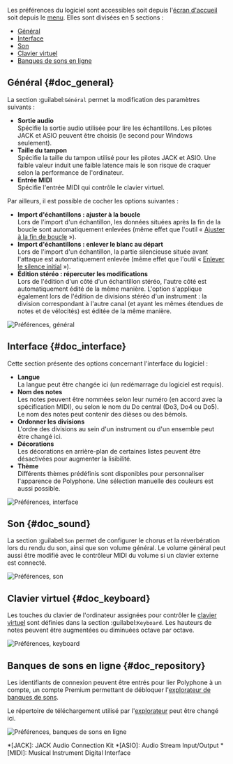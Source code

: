 Les préférences du logiciel sont accessibles soit depuis l'[écran d'accueil](manual/index.md) soit depuis le [menu](manual/menu.md#doc_shortcuts).
Elles sont divisées en 5 sections&nbsp;:

* [Général](#doc_general)
* [Interface](#doc_interface)
* [Son](#doc_sound)
* [Clavier virtuel](#doc_keyboard)
* [Banques de sons en ligne](#doc_repository)


## Général {#doc_general}


La section :guilabel:`Général` permet la modification des paramètres suivants&nbsp;:

* **Sortie audio**\
  Spécifie la sortie audio utilisée pour lire les échantillons.
  Les pilotes JACK et ASIO peuvent être choisis (le second pour Windows seulement).
* **Taille du tampon**\
  Spécifie la taille du tampon utilisé pour les pilotes JACK et ASIO.
  Une faible valeur induit une faible latence mais le son risque de craquer selon la performance de l'ordinateur.
* **Entrée MIDI**\
  Spécifie l'entrée MIDI qui contrôle le clavier virtuel.

Par ailleurs, il est possible de cocher les options suivantes&nbsp;:

* **Import d'échantillons&nbsp;: ajuster à la boucle**\
  Lors de l'import d'un échantillon, les données situées après la fin de la boucle sont automatiquement enlevées (même effet que l'outil «&nbsp;[Ajuster à la fin de boucle](manual/soundfont-editor/tools/sample-tools.md#doc_trimloop)&nbsp;»).
* **Import d'échantillons&nbsp;: enlever le blanc au départ**\
  Lors de l'import d'un échantillon, la partie silencieuse située avant l'attaque est automatiquement enlevée (même effet que l'outil «&nbsp;[Enlever le silence initial](manual/soundfont-editor/tools/sample-tools.md#doc_removeblank)&nbsp;»).
* **Édition stéréo&nbsp;: répercuter les modifications**\
  Lors de l'édition d'un côté d'un échantillon stéréo, l'autre côté est automatiquement édité de la même manière.
  L'option s'applique également lors de l'édition de divisions stéréo d'un instrument&nbsp;: la division correspondant à l'autre canal (et ayant les mêmes étendues de notes et de vélocités) est éditée de la même manière.


![Préférences, général](images/settings_general.png "Préférences, général")


## Interface {#doc_interface}


Cette section présente des options concernant l'interface du logiciel&nbsp;:

* **Langue**\
  La langue peut être changée ici (un redémarrage du logiciel est requis).
* **Nom des notes**\
  Les notes peuvent être nommées selon leur numéro (en accord avec la spécification MIDI), ou selon le nom du Do central (Do3, Do4 ou Do5).
  Le nom des notes peut contenir des dièses ou des bémols.
* **Ordonner les divisions**\
  L'ordre des divisions au sein d'un instrument ou d'un ensemble peut être changé ici.
* **Décorations**\
  Les décorations en arrière-plan de certaines listes peuvent être désactivées pour augmenter la lisibilité.
* **Thème**\
  Différents thèmes prédéfinis sont disponibles pour personnaliser l'apparence de Polyphone.
  Une sélection manuelle des couleurs est aussi possible.


![Préférences, interface](images/settings_interface.png "Préférences, interface")


## Son {#doc_sound}


La section :guilabel:`Son` permet de configurer le chorus et la réverbération lors du rendu du son, ainsi que son volume général.
Le volume général peut aussi être modifié avec le contrôleur MIDI du volume si un clavier externe est connecté.


![Préférences, son](images/settings_sound.png "Préférences, son")


## Clavier virtuel {#doc_keyboard}


Les touches du clavier de l'ordinateur assignées pour contrôler le [clavier virtuel](manual/soundfont-editor/toolbar.md#doc_keyboard) sont définies dans la section :guilabel:`Keyboard`.
Les hauteurs de notes peuvent être augmentées ou diminuées octave par octave.


![Préférences, keyboard](images/settings_keyboard.png "Préférences, keyboard")


## Banques de sons en ligne {#doc_repository}


Les identifiants de connexion peuvent être entrés pour lier Polyphone à un compte, un compte Premium permettant de débloquer l'[explorateur de banques de sons](manual/soundfont-browser.md).

Le répertoire de téléchargement utilisé par l'[explorateur](manual/soundfont-browser.md) peut être changé ici.


![Préférences, banques de sons en ligne](images/settings_repository.png "Préférences, banques de sons en ligne")



*[JACK]: JACK Audio Connection Kit
*[ASIO]: Audio Stream Input/Output
*[MIDI]: Musical Instrument Digital Interface